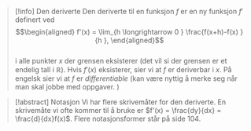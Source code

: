 > [!info] Den deriverte
> Den deriverte til en funksjon $f$ er en ny funksjon $f'$ definert ved
> $$\begin{aligned} f'(x) = \lim_{h \longrightarrow  0 } \frac{f(x+h)-f(x) }{h },  \end{aligned}$$  
> i alle punkter $x$ der grensen eksisterer (det vil si der grensen er et endelig tall i $\mathbb{R}$). Hvis $f'(x)$ eksisterer, sier vi at $f$ er deriverbar i $x$. På engelsk sier vi at $f$ er *differentiable* (kan være nyttig å merke seg når man skal jobbe med oppgaver. )

> [!abstract] Notasjon
> Vi har flere skrivemåter for den deriverte. En skrivemåte vi ofte kommer til å bruke er $f'(x) = \frac{dy}{dx} = \frac{d}{dx}f(x)$.
> Flere notasjonsformer står på side 104.
>  

